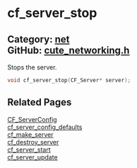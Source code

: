 [](../header.md ':include')

# cf_server_stop

Category: [net](https://github.com/RandyGaul/cute_framework/blob/master/docs/api_reference?id=net)  
GitHub: [cute_networking.h](https://github.com/RandyGaul/cute_framework/blob/master/include/cute_networking.h)  
---

Stops the server.

```cpp
void cf_server_stop(CF_Server* server);
```

## Related Pages

[CF_ServerConfig](https://github.com/RandyGaul/cute_framework/blob/master/docs/net/cf_serverconfig.md)  
[cf_server_config_defaults](https://github.com/RandyGaul/cute_framework/blob/master/docs/net/cf_server_config_defaults.md)  
[cf_make_server](https://github.com/RandyGaul/cute_framework/blob/master/docs/net/cf_make_server.md)  
[cf_destroy_server](https://github.com/RandyGaul/cute_framework/blob/master/docs/net/cf_destroy_server.md)  
[cf_server_start](https://github.com/RandyGaul/cute_framework/blob/master/docs/net/cf_server_start.md)  
[cf_server_update](https://github.com/RandyGaul/cute_framework/blob/master/docs/net/cf_server_update.md)  

